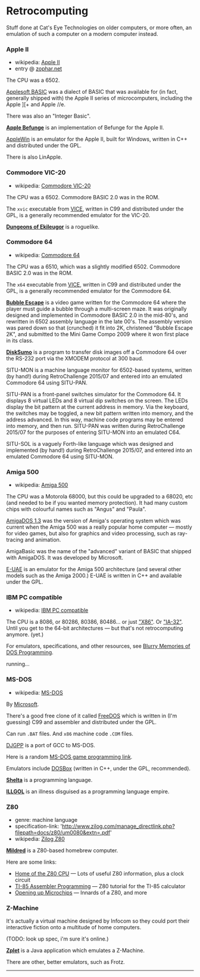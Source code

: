 Retrocomputing
==============

Stuff done at Cat's Eye Technologies on older computers, or more
often, an emulation of such a computer on a modern computer instead.

### Apple II

*   wikipedia: [Apple II](https://en.wikipedia.org/wiki/Apple_II)
*   entry @ [zophar.net](http://www.zophar.net/apple2.html)

The CPU was a 6502.

[Applesoft BASIC](http://www.scribd.com/doc/232832/Applesoft-Basic-Programming-Reference-Manual)
was a dialect of BASIC that was available for
(in fact, generally shipped with) the Apple II series of
microcomputers, including the Apple ][+ and Apple //e.

There was also an "Integer Basic".

**[Apple Befunge][]** is an implementation of Befunge for the Apple II.

[AppleWin](http://applewin.berlios.de/) is an emulator for the Apple II, built for Windows,
written in C++ and distributed under the GPL.

There is also LinApple.

### Commodore VIC-20

*   wikipedia: [Commodore VIC-20](https://en.wikipedia.org/wiki/Commodore_VIC-20)

The CPU was a 6502.  Commodore BASIC 2.0 was in the ROM.

The `xvic` executable from [VICE](http://vice-emu.sourceforge.net/), written in C99 and
distributed under the GPL, is a generally recommended emulator for the VIC-20.

**[Dungeons of Ekileugor][]** is a roguelike.

### Commodore 64

*   wikipedia: [Commodore 64](https://en.wikipedia.org/wiki/Commodore_64)

The CPU was a 6510, which was a slightly modified 6502.  Commodore BASIC 2.0 was in the ROM.

The `x64` executable from [VICE](http://vice-emu.sourceforge.net/), written in C99 and
distributed under the GPL, is a generally recommended emulator for the Commodore 64.

**[Bubble Escape][]** is a video game written for the Commodore 64 where the player must guide a bubble through
a multi-screen maze. It was originally designed and implemented in Commodore BASIC 2.0 in the mid-80's, and
rewritten in 6502 assembly language in the late 00's. The assembly version was pared down so that (crunched) it
fit into 2K, christened "Bubble Escape 2K", and submitted to the Mini Game Compo 2009 where it won first place
in its class.

**[DiskSumo][]** is a program to transfer disk images off a Commodore 64 over the RS-232 port via the
XMODEM protocol at 300 baud.

SITU-MON is a machine language monitor for 6502-based systems, written (by hand!) during RetroChallenge 2015/07 and entered into an emulated Commodore 64 using SITU-PAN.

SITU-PAN is a front-panel switches simulator for the Commodore 64. It displays 8 virtual LEDs and 8 virtual dip switches on the screen. The LEDs display the bit pattern at the current address in memory. Via the keyboard, the switches may be toggled, a new bit pattern written into memory, and the address advanced. In this way, machine code programs may be entered into memory, and then run. SITU-PAN was written during RetroChallenge 2015/07 for the purposes of entering SITU-MON into an emulated C64.

SITU-SOL is a vaguely Forth-like language which was designed and implemented (by hand!) during RetroChallenge 2015/07, and entered into an emulated Commodore 64 using SITU-MON.

### Amiga 500

*   wikipedia: [Amiga 500](https://en.wikipedia.org/wiki/Amiga_500)

The CPU was a Motorola 68000, but this could be upgraded to a 68020, etc
(and needed to be if you wanted memory protection).  It had many custom chips
with colourful names such as "Angus" and "Paula".

[AmigaDOS 1.3](http://www.pagetable.com/docs/amigados_tripos/amigados_manual.pdf)
was the version of Amiga's operating system which was current when the Amiga 500
was a really popular home computer — mostly for video games, but also for graphics
and video processing, such as ray-tracing and animation.

AmigaBasic was the name of the "advanced" variant of BASIC that shipped with
AmigaDOS.  It was developed by Microsoft.

[E-UAE](http://www.rcdrummond.net/uae/) is an emulator for the Amiga 500
architecture (and several other models such as the Amiga 2000.)  E-UAE is written
in C++ and available under the GPL.

### IBM PC compatible

*   wikipedia: [IBM PC compatible](https://en.wikipedia.org/wiki/IBM_PC_compatible)

The CPU is a 8086, or 80286, 80386, 80486... or just ["X86"](https://en.wikipedia.org/wiki/X86).
Or ["IA-32"](http://www.intel.com/content/www/us/en/architecture-and-technology/64-ia-32-architectures-software-developer-vol-1-manual.html).
Until you get to the 64-bit architectures — but that's not retrocomputing
anymore.  (yet.)

For emulators, specifications, and other resources,
see [Blurry Memories of DOS Programming](https://github.com/catseye/The-Dossier/blob/master/article/Blurry%20Memories%20of%20DOS%20Programming.md).

running...

### MS-DOS

*   wikipedia: [MS-DOS](https://en.wikipedia.org/wiki/MS-DOS)

By [Microsoft](http://microsoft.com/).  

There's a good free clone of it called [FreeDOS](http://www.freedos.org/) which is
written in (I'm guessing) C99 and assembler and distributed under the GPL.

Can run `.BAT` files.  And `x86` machine code `.COM` files.

[DJGPP](http://www.delorie.com/djgpp/) is a port of GCC to MS-DOS.

Here is a random [MS-DOS game programming link](http://ftp.lanet.lv/ftp/mirror/x2ftp/msdos/programming/).

Emulators include [DOSBox](http://www.dosbox.com/) (written in C++, under the GPL, recommended).

**[Shelta][]** is a programming language.

**[ILLGOL][]** is an illness disguised as a programming language empire.

### Z80

*   genre: machine language
*   specification-link: 'http://www.zilog.com/manage_directlink.php?filepath=docs/z80/um0080&extn=.pdf'
*   wikipedia: [Zilog Z80](https://en.wikipedia.org/wiki/Zilog_Z80)

**[Mildred][]** is a Z80-based homebrew computer.

Here are some links:

*   [Home of the Z80 CPU](http://www.z80.info/) — Lots of useful Z80 information, plus a clock circuit
*   [TI-85 Assembler Programming](http://www.sealiesoftware.com/ti-asm/) — Z80 tutorial for the TI-85 calculator
*   [Opening up Microchips](http://zeptobars.ru/en/read/open-microchip-asic-what-inside-II-msp430-pic-z80) — Innards of a Z80, and more

### Z-Machine

It's actually a virtual machine designed by Infocom so they could port their interactive
fiction onto a multitude of home computers.

(TODO: look up spec, i'm sure it's online.)

**[Zplet](https://github.com/catseye/Zplet/)** is a Java application which emulates a Z-Machine.

There are other, better emulators, such as Frotz.

- - - -

[Apple II]: http://catseye.tc/node/Apple_II
[Apple Befunge]: http://catseye.tc/node/Apple_Befunge
[Dungeons of Ekileugor]: http://catseye.tc/node/Dungeons_of_Ekileugor
[Commodore VIC-20]: http://catseye.tc/node/Commodore_VIC-20
[Commodore 64]: http://catseye.tc/node/Commodore_64
[Bubble Escape]: http://catseye.tc/node/Bubble_Escape
[DiskSumo]: http://catseye.tc/node/DiskSumo
[MS-DOS]: http://catseye.tc/node/MS-DOS
[Shelta]: http://catseye.tc/node/Shelta
[ILLGOL]: http://catseye.tc/node/ILLGOL
[Mildred]: http://catseye.tc/node/Mildred
